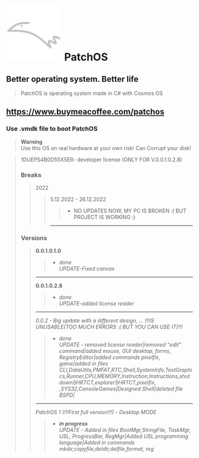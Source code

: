 # <img src="logo.png" style="width:150px"> **PatchOS** 
## Better operating system. Better life
> PatchOS is operating system made in C# with Cosmos OS
>
## https://www.buymeacoffee.com/patchos ##
>
### Use .vmdk file to boot PatchOS
> **Warning**<br>
> Use this OS on real hardware at your own risk! Can Corrupt your disk!
    
>1DUEPS4B0D55X5ER- developer license (ONLY FOR V.0.0.1.0.2.8)  
>### Breaks
>>2022
>>>5.12.2022 - 26.12.2022
>>>> - NO UPDATES NOW, MY PC IS BROKEN :( BUT PROJECT IS WORKING :)
>>>-----
>
>### Versions
>>**0.0.1.0.1.0**
>>> + *done*  
>>>*UPDATE-Fixed canvas*
>>-----
>>**0.0.1.0.2.8**
>>> + *done*  
>>>*UPDATE-added license reader*
>>-----
>>*0.0.2 - Big update with a different design, ... !!!IS UNUSABLE(TOO MUCH ERRORS :( BUT YOU CAN USE IT)!!!*
>>> + *done*  
>>>*UPDATE - removed license reader|removed "edit" command|added mouse, GUI desktop, forms, RegistryEditor|added commands pixelfix, game|added in files CLI,DataUtils,PMFAT,RTC,Shell,SystemInfo,TextGraphics,Runner,CPU,MEMORY,Instruction,Instructions,shutdownSHRTCT,explorerSHRTCT,pixelfix, ,SYS32,ConsoleGames|Designed Shell|deleted file BSPD|*
>>-----
>>*PatchOS 1 (!!!First full version!!!) - Desktop MODE*
>>> + ***in progress***  
>>>*UPDATE - Added in files BootMgr,StringFile, TaskMgr, USL, ProgressBar, RegMgr|Added USL programming language|Added in commands mkdir,copyfile,deldir,delfile,format, reg*  

